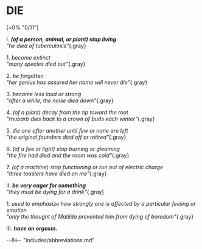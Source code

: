 # DIE

[=0% "0/11"]

I. ***(of a person, animal, or plant) stop living***<br>
*"he died of tuberculosis"*{.gray}

1\. *become extinct*<br>
*"many species died out"*{.gray}

2\. *be forgotten*<br>
*"her genius has assured her name will never die"*{.gray}

3\. *become less loud or strong*<br>
*"after a while, the noise died down"*{.gray}

4\. *(of a plant) decay from the tip toward the root*<br>
*"rhubarb dies back to a crown of buds each winter"*{.gray}

5\. *die one after another until few or none are left*<br>
*"the original founders died off or retired"*{.gray}

6\. *(of a fire or light) stop burning or gleaming*<br>
*"the fire had died and the room was cold"*{.gray}

7\. *(of a machine) stop functioning or run out of electric charge*<br>
*"three toasters have died on me"*{.gray}

II. ***be very eager for something***<br>
*"they must be dying for a drink"*{.gray}

1\. *used to emphasize how strongly one is affected by a particular feeling or emotion*<br>
*"only the thought of Matilda prevented him from dying of boredom"*{.gray}

III. ***have an orgasm.***

--8<-- "includes/abbreviations.md"